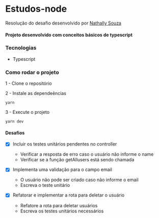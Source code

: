 # Estudos-node
Resolução do desafio desenvolvido por [Nathally Souza](https://github.com/nathyts)

#### Projeto desenvolvido com conceitos básicos de typescript

### Tecnologias
- Typescript

### Como rodar o projeto

1 - Clone o repositório

2 - Instale as dependeências
    
    yarn

3 - Execute o projeto

    yarn dev

#### Desafios
- [X] Incluir os testes unitários pendentes no controller
  - Verificar a resposta de erro caso o usuário não informe o name
  - Verificar se a função getAllusers está sendo chamada

- [X] Implementa uma validação para o campo email
  - O usuário nâo pode ser criado caso não informe o email
  - Escreva o teste unitário

- [X] Refatorar e implementar a rota para deletar o usuário
  - Refatore a rota para deletar usuários
  - Escreva os testes unitários necessários

